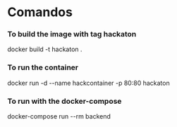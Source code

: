 # Comandos

### To build the image with tag hackaton
docker build -t hackaton .

### To run the container
docker run -d --name hackcontainer -p 80:80 hackaton

### To run with the docker-compose
docker-compose run --rm backend